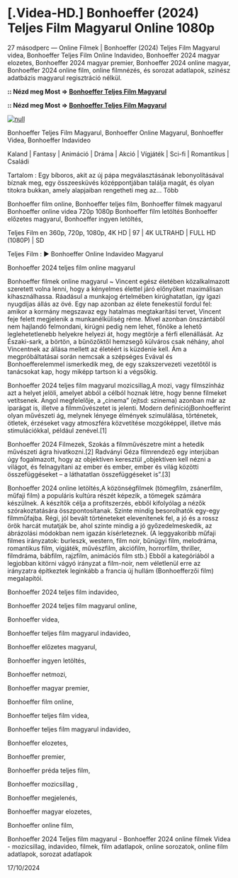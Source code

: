 # [.Videa-HD.] Bonhoeffer (2024) Teljes Film Magyarul Online 1080p

27 másodperc — Online Filmek | Bonhoeffer (2024) Teljes Film Magyarul videa, Bonhoeffer Teljes Film Online Indavideo, Bonhoeffer 2024 magyar elozetes, Bonhoeffer 2024 magyar premier, Bonhoeffer 2024 online magyar, Bonhoeffer 2024 online film, online filmnézés, és sorozat adatlapok, színész adatbázis magyarul regisztráció nélkül.

**:: Nézd meg Most => [Bonhoeffer Teljes Film Magyarul](https://t.co/2tpfkBkRfK)**

**:: Nézd meg Most => [Bonhoeffer Teljes Film Magyarul](https://t.co/2tpfkBkRfK)**

[![null](https://static.wixstatic.com/media/855a25_043b5abeb4ae4d35ac003198e7fe56ed~mv2.gif)](https://t.co/2tpfkBkRfK)

Bonhoeffer Teljes Film Magyarul, Bonhoeffer Online Magyarul, Bonhoeffer Videa, Bonhoeffer Indavideo

Kaland | Fantasy | Animáció | Dráma | Akció | Vígjáték | Sci-fi | Romantikus | Családi

Tartalom : Egy bíboros, akit az új pápa megválasztásának lebonyolításával bíznak meg, egy összeesküvés középpontjában találja magát, és olyan titokra bukkan, amely alapjaiban rengetheti meg az… Több

Bonhoeffer film online,
Bonhoeffer teljes film,
Bonhoeffer filmek magyarul
Bonhoeffer online videa 720p 1080p
Bonhoeffer film letöltés
Bonhoeffer előzetes magyarul,
Bonhoeffer ingyen letöltés,

Teljes Film en 360p, 720p, 1080p, 4K HD | 97 | 4K ULTRAHD | FULL HD (1080P) | SD

Teljes Film : ▶️ Bonhoeffer Online Indavideo Magyarul

Bonhoeffer 2024 teljes film online magyarul

Bonhoeffer filmek online magyarul ~ Vincent egész életében közalkalmazott szeretett volna lenni, hogy a kényelmes élettel járó előnyöket maximálisan kihasználhassa. Ráadásul a munkajog értelmében kirúghatatlan, így igazi nyugdíjas állás az övé. Egy nap azonban az élete fenekestül fordul fel: amikor a kormány megszavaz egy hatalmas megtakarítási tervet, Vincent feje felett megjelenik a munkanélküliség réme. Mivel azonban önszántából nem hajlandó felmondani, kirúgni pedig nem lehet, főnöke a lehető leglehetetlenebb helyekre helyezi át, hogy megtörje a férfi ellenállását. Az Északi-sark, a börtön, a bűnözőktől hemzsegő külváros csak néhány, ahol Vincentnek az állása mellett az életéért is küzdenie kell. Ám a megpróbáltatásai során nemcsak a szépséges Evával és Bonhoefferelemmel ismerkedik meg, de egy szakszervezeti vezetőtől is tanácsokat kap, hogy miképp tartson ki a végsőkig.

Bonhoeffer 2024 teljes film magyarul mozicsillag,A mozi, vagy filmszínház azt a helyet jelöli, amelyet abból a célból hoznak létre, hogy benne filmeket vetítsenek. Angol megfelelője, a „cinema” (ejtsd: szinema) azonban már az iparágat is, illetve a filmművészetet is jelenti. Modern definíciójBonhoefferint olyan művészeti ág, melynek lényege élmények szimulálása, történetek, ötletek, érzéseket vagy atmoszféra közvetítése mozgóképpel, illetve más stimulációkkal, például zenével.[1]

Bonhoeffer 2024 Filmezek, Szokás a filmművészetre mint a hetedik művészeti ágra hivatkozni.[2] Radványi Géza filmrendező egy interjúban úgy fogalmazott, hogy az objektíven keresztül „objektíven kell nézni a világot, és felnagyítani az ember és ember, ember és világ közötti összefüggéseket – a láthatatlan összefüggéseket is”.[3]

Bonhoeffer 2024 online letöltés,A közönségfilmek (tömegfilm, zsánerfilm, műfaji film) a populáris kultúra részét képezik, a tömegek számára készülnek. A készítők célja a profitszerzés, ebből kifolyólag a nézők szórakoztatására összpontosítanak. Szinte mindig besorolhatók egy-egy filmműfajba. Régi, jól bevált történeteket elevenítenek fel, a jó és a rossz örök harcát mutatják be, ahol szinte mindig a jó győzedelmeskedik, az ábrázolási módokban nem igazán kísérleteznek. (A leggyakoribb műfaji filmes irányzatok: burleszk, western, film noir, bűnügyi film, melodráma, romantikus film, vígjáték, művészfilm, akciófilm, horrorfilm, thriller, filmdráma, bábfilm, rajzfilm, animációs film stb.) Ebből a kategóriából a legjobban kitörni vágyó irányzat a film-noir, nem véletlenül erre az irányzatra építkeztek leginkább a francia új hullám (Bonhoefferzői film) megalapítói.

Bonhoeffer 2024 teljes film indavideo,

Bonhoeffer 2024 teljes film magyarul online,

Bonhoeffer videa,

Bonhoeffer teljes film magyarul indavideo,

Bonhoeffer előzetes magyarul,

Bonhoeffer ingyen letöltés,

Bonhoeffer netmozi,

Bonhoeffer magyar premier,

Bonhoeffer film online,

Bonhoeffer teljes film videa,

Bonhoeffer teljes film magyarul indavideo,

Bonhoeffer elozetes,

Bonhoeffer premier,

Bonhoeffer préda teljes film,

Bonhoeffer mozicsillag ,

Bonhoeffer megjelenés,

Bonhoeffer magyar elozetes,

Bonhoeffer online film,

Bonhoeffer 2024 Teljes film magyarul - Bonhoeffer 2024 online filmek Videa - mozicsillag, indavideo, filmek, film adatlapok, online sorozatok, online film adatlapok, sorozat adatlapok

17/10/2024
